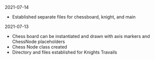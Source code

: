 2021-07-14
- Established separate files for chessboard, knight, and main

2021-07-13
- Chess board can be instantiated and drawn with axis markers and ChessNode placeholders
- Chess Node class created
- Directory and files established for Knights Travails
